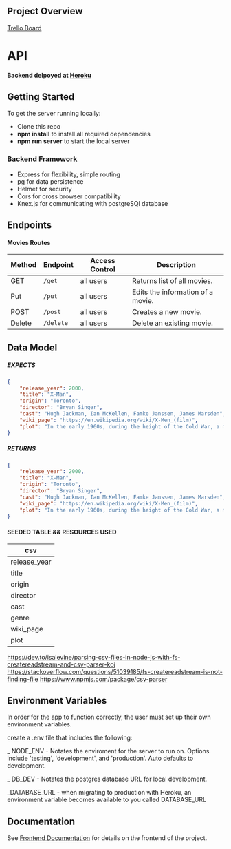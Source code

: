 ## Project Overview

[Trello Board](https://trello.com/b/tXisUcW0/balto-movie-app)

# API

#### Backend delpoyed at [Heroku](https://tranquil-meadow-07587.herokuapp.com/) <br>

## Getting Started

To get the server running locally:

- Clone this repo
- **npm install** to install all required dependencies
- **npm run server** to start the local server

### Backend Framework

- Express for flexibility, simple routing
- pg for data persistence
- Helmet for security
- Cors for cross browser compatibility
- Knex.js for communicating with postgreSQl database

## Endpoints

#### Movies Routes

| Method | Endpoint  | Access Control | Description                       |
| ------ | --------- | -------------- | --------------------------------- |
| GET    | `/get`    | all users      | Returns list of all movies.       |
| Put    | `/put`    | all users      | Edits the information of a movie. |
| POST   | `/post`   | all users      | Creates a new movie.              |
| Delete | `/delete` | all users      | Delete an existing movie.         |

## Data Model

##### EXPECTS

```JSON
{
    "release_year": 2000,
    "title": "X-Man",
    "origin": "Toronto",
    "director": "Bryan Singer",
    "cast": "Hugh Jackman, Ian McKellen, Famke Janssen, James Marsden",
    "wiki_page": "https://en.wikipedia.org/wiki/X-Men_(film)",
    "plot": "In the early 1960s, during the height of the Cold War, a mutant named Charles Xavier (James McAvoy) meets a fellow mutant named Erik Lehnsherr (Michael Fassbender). Despite their vastly different backgrounds"
}
```

##### RETURNS

```JSON
{
    "release_year": 2000,
    "title": "X-Man",
    "origin": "Toronto",
    "director": "Bryan Singer",
    "cast": "Hugh Jackman, Ian McKellen, Famke Janssen, James Marsden",
    "wiki_page": "https://en.wikipedia.org/wiki/X-Men_(film)",
    "plot": "In the early 1960s, during the height of the Cold War, a mutant named Charles Xavier (James McAvoy) meets a fellow mutant named Erik Lehnsherr (Michael Fassbender). Despite their vastly different backgrounds"
}
```

#### SEEDED TABLE && RESOURCES USED

| csv          |
| ------------ |
| release_year |
| title        |
| origin       |
| director     |
| cast         |
| genre        |
| wiki_page    |
| plot         |

https://dev.to/isalevine/parsing-csv-files-in-node-js-with-fs-createreadstream-and-csv-parser-koi
https://stackoverflow.com/questions/51039185/fs-createreadstream-is-not-finding-file
https://www.npmjs.com/package/csv-parser

## Environment Variables

In order for the app to function correctly, the user must set up their own environment variables.

create a .env file that includes the following:

\_ NODE_ENV - Notates the enviroment for the server to run on. Options include 'testing', 'development', and 'production'. Auto defaults to development.

\_ DB_DEV - Notates the postgres database URL for local development.

\_DATABASE_URL - when migrating to production with Heroku, an environment variable becomes available to you called DATABASE_URL

## Documentation

See [Frontend Documentation](https://github.com/noahfranco/Balto-Movies-FE) for details on the frontend of the project.
